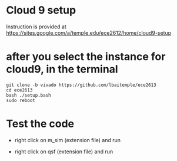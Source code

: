 # Cloud 9 setup
Instruction is provided at https://sites.google.com/a/temple.edu/ece2612/home/cloud9-setup

# after you select the instance for cloud9, in the terminal
```
git clone -b vivado https://github.com/lbaitemple/ece2613 
cd ece2613
bash ./setup.bash 
sudo reboot
```

# Test the code
- right click on m_sim (extension file) and run

- right click on qsf (extension file) and run

<!---
### wireless
```
cd wireless
docker-compose build
docker run -it bionic-bai:latest /bin/bash
```
--->
